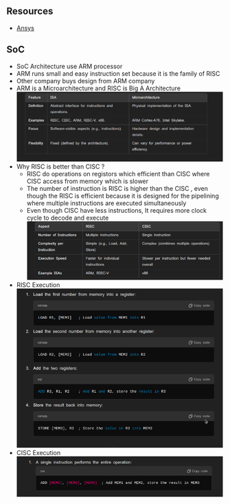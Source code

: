 ## Resources
* [Ansys](https://www.ansys.com/blog/what-is-system-on-a-chip)
## SoC
* SoC Architecture use ARM processor
* ARM runs small and easy instruction set because it is the family of RISC
* Other company buys design from ARM company
* ARM is a Microarchitecture and RISC is Big A Architecture
![alt text](images/image.png)
* Why RISC is better than CISC ?
    * RISC do operations on registors which efficient than CISC where CISC access from memory which is slower
    * The number of instruction is RISC is higher than the CISC , even though the RISC is efficient because it is designed for the pipelining where multiple instructions are executed simultaneously
    * Even though CISC have less instructions, It requires more clock cycle to decode and execute
    ![alt text](images/image-3.png)
* RISC Execution
![alt text](images/image-1.png)
* CISC Execution
![alt text](images/image-2.png)

